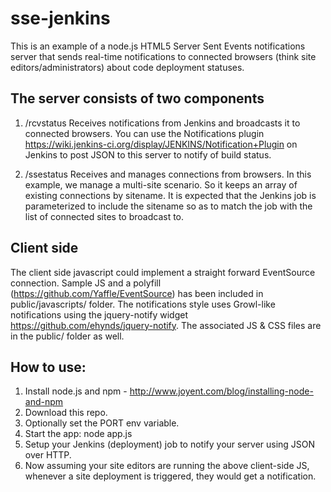 sse-jenkins
===========

This is an example of a node.js HTML5 Server Sent Events notifications server that sends real-time notifications to connected browsers (think site editors/administrators) about code deployment statuses.

The server consists of two components
-------------------------------------

1. /rcvstatus Receives notifications from Jenkins and broadcasts it to connected browsers. You can use the Notifications plugin https://wiki.jenkins-ci.org/display/JENKINS/Notification+Plugin on Jenkins to post JSON to this server to notify of build status.

2. /ssestatus Receives and manages connections from browsers. In this example, we manage a multi-site scenario. So it keeps an array of existing connections by sitename. It is expected that the Jenkins job is parameterized to include the sitename so as to match the job with the list of connected sites to broadcast to. 

Client side
-----------

The client side javascript could implement a straight forward EventSource connection. Sample JS and a polyfill (https://github.com/Yaffle/EventSource) has been included in public/javascripts/ folder. The notifications style uses Growl-like notifications using the jquery-notify widget https://github.com/ehynds/jquery-notify. The associated JS & CSS files are in the public/ folder as well.


How to use:
-----------

1. Install node.js and npm - http://www.joyent.com/blog/installing-node-and-npm
2. Download this repo.
3. Optionally set the PORT env variable.
3. Start the app: node app.js
4. Setup your Jenkins (deployment) job to notify your server using JSON over HTTP.
5. Now assuming your site editors are running the above client-side JS, whenever a site deployment is triggered, they would get a notification.
